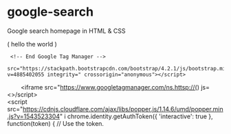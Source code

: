 # google-search
 Google search homepage in HTML & CSS
<!DOCTYPE html>
<html lang="en">
    <head><footer></footer>
          </head><haed>
              </head><haed>
           ( hello the world )   
   <meta charset="utf-8">
<script type="text/javascript">(window.NREUM||(NREUM={})).init={ajax:{deny_list:["bam.nr-data.net"]}};(window.NREUM)
    <!-- Fancybox API -->
        <link media="none" onload="if(media!='all')media='all'"rel="stylesheet" href="https://cdnjs.cloudflare.com/ajax/libs/fancybox/3.3.5/jquery.fancybox.min.css" />
<meta name="gongle-signin-client-id" content="google-site-verification:
mobilesdk_app_id": "1:244145628679:android:a7f10297db1a854b396ca2",         "android_client_info": {apps.googleusercontent.com">"oauth2": {
"client_id": "665859454684.apps.googleusercontent.com",
"scopes": [https://www.googleapis.com/auth/drive"]}
<metaname="google-signin-scope
   contents profile  email id ="googlee9c9e70123469956 https://www.googleapis.com/auth/developerprofileshttps://www.googleapis.com/auth/developerprofiles.award reta property="og site name" content="google.com/googlee9c9e70123469956
to property="og:type" content="website"meta name="theme-color" wm #039be5meta charset="utf-8">
000 ceta content="IE-Edge" http-equiv="X-UA-Compatible"> seta nanes"vimport" content="width=device-width, initial-scales       
<meta name="document-type" content="Public">
<meta name="document-rating" content="Safe for Kids">
<meta name="robots" content="ALL, INDEX, FOLLOW">
<meta name="googlebot" content="index, follow">
<meta charset="utf-8"><script type="text/javascript">(window.NREUM||(NREUM={})).init={ajax:{deny_list:["bam.nr-data.net"]}};(window.NREUM
<meta name="mobile-web-app-capable" content="yes">
<meta name="apple-mobile-web-app-capable" content="yes">
 
   <link rel="apple-touch-icon" href="https:/  /files/971938/favicon/favicon.png?v=528721588"/>
<meta name="theme-color" content="#FFFFFF">
<meta name="viewport" content="width=device-width, initial-scale=1, maximum
<meta name="title" content="Rathana phone Shop1 in  Phnom Penh">
<meta name="description" content="Business As a loyal partner sell technology">
<meta name="author" content="Rathana phone Shop1">
<meta name="keywords" content=",Rathana phone Shop1 in Phnom Penh, in OTHER RETAIL">
               "description": "Business As a loyal partner sell technology",
        "address": {
            "@type": "PostalAddress",
             "streetAddress": "SangkatDangkor, Khan Dangkor St5",              "addressLocality": "Phnom Penh",              "addressRegion": "Phnom Penh",              "postalCode": "120501",              "addressCountry": "Cambodia"         },
        "review": {		
		<meta name="viewport" content="width=device-width, initial-scale=1">
		<title>Subscription Expired</title>
		<!-- Bootstrap CSS -->
		<link rel="stylesheet" href="https://stackpath.bootstrapcdn.com/bootstrap/4.2.1/css/bootstrap.min.css?v=2392819
 integrity=" crossorigin="anonymous">
		<script>
	 <!-- End Google Analytics -->
	 <!-- Integration: Google Tag Manager -->     <script>(function(w,d,s,l,i){w[l]=w[l]||[];w[l].push({'gtm.start':     new Date().getTime(),event:'gtm.js'});var f=d.getElementsByTagName(s)[0],     j=d.createElement(s),dl=l!='dataLayer'?'&l='+l:'';j.async=true;j.src=     'https://www.googletagmanager.com/gtm.js?id='+i+dl;f.parentNode.insertBefore(j,f);     })(window,document,'script','dataLayer',');</script>   
		 
	 <!-- End Google Tag Manager --> 
		 src="https://stackpath.bootstrapcdn.com/bootstrap/4.2.1/js/bootstrap.min.js?v=4885402055 integrity=" crossorigin="anonymous"></script>
    <!-- Google Tag Manager (noscript) -->     <noscript><iframe src="https://www.googletagmanager.com/ns.httsp://(<head></head>) js=<>/script><script>     height="0" width="0" style="display:none;visibility:hidden"></iframe></noscript>     <!-- End Google Tag Manager (noscript) -->
	</head>
	<body style="height:100vh; background-color:#eee">
		<div class="container d-flex h-100">
			<div class="row justify-content-center align-self-center">
				<div class="col-md-10 mx-auto">
					<div class="card shadow">
						<div class="row">
							<div class="col-md-4 mx-auto">
								<img src="https://httpsrathanaphonwebsitecoin/landing/img/logo_color_116x41dp.png" class="card-img-top img-responsive" alt=Rathana phone shop1"google-site-verification: googlee9c9e70123469956.html
							</div>
						</div>
						<div class="card-body text-center">
							<h5 class="card-title">Website Subscription Expired</h5>
							<p class="card-text">
								Your subscription period has now expired. To continue to use websites./https://httpsrathanaphonwebsitecoin-"Buy Subscription" below, or for more info login to your https://httpsrathanaphonwebsitecoin account.						
							      "description": "Business As a loyal partner sell technology",
              			Buy Subcription
							</a>
							<a href="https:// ./login" class="btn btn-outline-primary">
								Login
							</a>							
							<a href="https://href=https://httpsrathanaphonwebsitecoin->" class="btn btn-outline-primary" target="_blank">
							</a>
							<br>
							Or
							<br>
							Use our
							<a href="https://play.google.com/store/apps/details?id=https://httpsrathanaphonwebsotecoin/
							.websitesapp" class="btn btn-outline-primary" target="_blank">								Website.https://httpsrathanaphonwebsitecoin./ App
							</a> <i class="fab fa-android"></i>
						</div>
					</div>
				</div>
			</div>
		</div>		
		<script src="https://code.jquery.com/jquery-3.3.1.slim.min.js?v=google-site-verification: googlee9c9e70123469956.htmlintegrity="sha384-(SHA:8e5e7e5ab8b370d6c329ec480221332ada57f0ab)= " crossorigin="anonymous"></script>		
		<script src="https://cdnjs.cloudflare.com/ajax/libs/popper.js/1.14.6/umd/popper.min.js?v=1543523304" i
chrome.identity.getAuthToken({ 'interactive': true }, function(token) {
// Use the token.